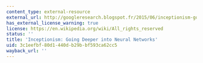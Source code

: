 ```yaml
---
content_type: external-resource
external_url: http://googleresearch.blogspot.fr/2015/06/inceptionism-going-deeper-into-neural.html
has_external_license_warning: true
license: https://en.wikipedia.org/wiki/All_rights_reserved
status: ''
title: 'Inceptionism: Going Deeper into Neural Networks'
uid: 3c1eefbf-80d1-440d-b29b-bf593ca62cc5
wayback_url: ''
---
```

